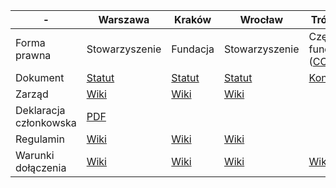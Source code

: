 
|-|Warszawa|Kraków|Wrocław|Trójmiasto|Silesia
|---|---|---|---|---|---
|Forma prawna|Stowarzyszenie|Fundacja|Stowarzyszenie|Część fundacji ([CODE:ME](https://wiki.hs3.pl/codeme))|Stowarzyszenie
|Dokument|[Statut](https://wiki.hackerspace.pl/_media/hackorg:statut_warszawski_hackerspace-v1.1.pdf)|[Statut](https://github.com/HackerspaceKRK/statut/blob/master/statut.tex)|[Statut](https://github.com/HackerspaceWroclaw/Documents/blob/master/Statut%20HSWro.pdf)|[Konstytucja](https://wiki.hs3.pl/dokumenty/konstytucja)|[Statut](https://github.com/hackerspace-silesia/statut)
|Zarząd|[Wiki](https://wiki.hackerspace.pl/freemasonry)|[Wiki](https://phabricator.hskrk.pl/w/dokumenty/zarzad/)|[Wiki](https://wiki.hswro.org/ludzie)||[Wiki](https://wiki.hs-silesia.pl/wiki/Władze)
|Deklaracja członkowska|[PDF](https://wiki.hackerspace.pl/_media/hswaw-deklaracja-czlonkowska-2016.pdf)||||[PDF](https://hs-silesia.pl/extra/deklaracja-czlonkowska-hs-silesia.pdf)
|Regulamin|[Wiki](https://wiki.hackerspace.pl/space:rules)|[Wiki](https://phabricator.hskrk.pl/w/dokumenty/regulaminy/)|[Wiki](https://wiki.hswro.org/regulamin)
|Warunki dołączenia|[Wiki](https://wiki.hackerspace.pl/jak-dolaczyc)|[Wiki](https://phabricator.hskrk.pl/w/about/first_steps/#jak-dolaczyc)|[Wiki](https://wiki.hswro.org/czlonkostwo)|[Wiki](https://wiki.hs3.pl/organizacja/czlonkostwo#jak_zostac_czlonkiem)